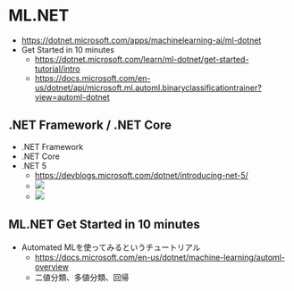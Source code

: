 # ML.NET

* https://dotnet.microsoft.com/apps/machinelearning-ai/ml-dotnet
* Get Started in 10 minutes
  * https://dotnet.microsoft.com/learn/ml-dotnet/get-started-tutorial/intro
  * https://docs.microsoft.com/en-us/dotnet/api/microsoft.ml.automl.binaryclassificationtrainer?view=automl-dotnet

## .NET Framework / .NET Core

* .NET Framework
* .NET Core
* .NET 5
  * https://devblogs.microsoft.com/dotnet/introducing-net-5/
  * ![](https://devblogs.microsoft.com/dotnet/wp-content/uploads/sites/10/2019/05/dotnet5_platform.png)
  * ![](https://devblogs.microsoft.com/dotnet/wp-content/uploads/sites/10/2019/05/dotnet_schedule.png)


## ML.NET Get Started in 10 minutes

* Automated MLを使ってみるというチュートリアル
  * https://docs.microsoft.com/en-us/dotnet/machine-learning/automl-overview
  * 二値分類、多値分類、回帰

